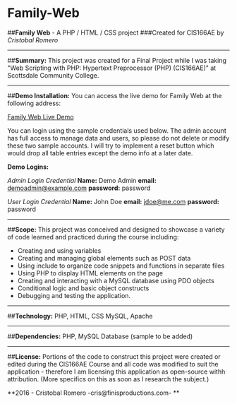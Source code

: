 # Family-Web
##**Family Web** - A PHP / HTML / CSS project
###Created for CIS166AE by *Cristobal Romero*

---------------------------------------
##**Summary:** 
This project was created for a Final Project while I was taking  "Web Scripting with PHP: Hypertext Preprocessor (PHP) (CIS166AE)" at Scottsdale Community College. 

---------------------------------------
##**Demo Installation:** 
You can access the live demo for Family Web at the following address: 

[Family Web Live Demo](http://crisromero.com/live-demos/familyweb/)

You can login using the sample credentials used below. The admin account has full access to manage data and users, so please do not delete or modify these two sample accounts. I will try to implement a reset button which would drop all table entries except the demo info at a later date. 

**Demo Logins:**

*Admin Login Credential*
**Name:** Demo Admin
**email:** demoadmin@example.com
**password:** password

*User Login Credential*
**Name:** John Doe
**email:** jdoe@me.com
**password:** password

---------------------------------------
##**Scope:** 
This project was conceived and designed to showcase a variety of code learned and practiced during the course including: 
- Creating and using variables
- Creating and managing global elements such as POST data
- Using include to organize code snippets and functions in separate files
- Using PHP to display HTML elements on the page
- Creating and interacting with a MySQL database using PDO objects
- Conditional logic and basic object constructs
- Debugging and testing the application. 

---------------------------------------
##**Technology:** 
PHP, HTML, CSS MySQL, Apache 

---------------------------------------
##**Dependencies:** 
PHP, MySQL Database (sample to be added)

---------------------------------------
##**License:** 
Portions of the code to construct this project were created or edited during the CIS166AE Course and all code was modified to suit the application - therefore I am licensing this application as open-source withh attribution. (More specifics on this as soon as I research the subject.)

**2016 - Cristobal Romero  -cris@finisproductions.com- **
